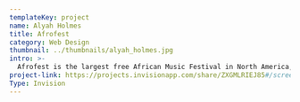 ```yaml
---
templateKey: project
name: Alyah Holmes
title: Afrofest
category: Web Design
thumbnail: ../thumbnails/alyah_holmes.jpg
intro: >-
  Afrofest is the largest free African Music Festival in North America, showcasing the best in African music, culture, arts, crafts, and food. The Festival identity and bilingual website reflects what Afrofest is all about: community, coming together, celebration, vibrancy, and movement. It builds excitement while taking users through the experience of Afrofest’s 5 fun-filled areas.
project-link: https://projects.invisionapp.com/share/ZXGMLRIEJ85#/screens
Type: Invision
---
```

